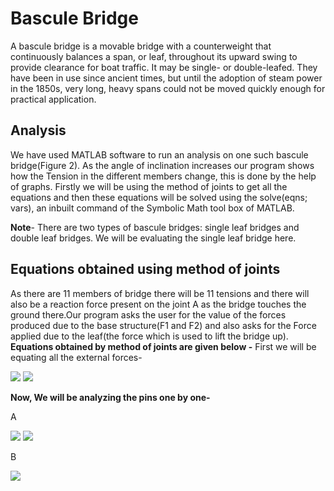 # Bascule Bridge
A bascule bridge is a movable bridge with a counterweight that continuously
balances a span, or leaf, throughout its upward swing to provide clearance for
boat traffic. It may be single- or double-leafed. They have been in use since
ancient times, but until the adoption of steam power in the 1850s, very long,
heavy spans could not be moved quickly enough for practical application.
## Analysis
We have used MATLAB software to run an analysis on one such bascule bridge(Figure
2). As the angle of inclination increases our program shows how the Tension
in the different members change, this is done by the help of graphs. Firstly
we will be using the method of joints to get all the equations and then these
equations will be solved using the solve(eqns; vars), an inbuilt command of the
Symbolic Math tool box of MATLAB.

**Note**- There are two types of bascule bridges: single leaf bridges and double
leaf bridges. We will be evaluating the single leaf bridge here.
## Equations obtained using method of joints
As there are 11 members of bridge there will be 11 tensions and there will also
be a reaction force present on the joint A as the bridge touches the ground there.Our program asks the user for the value of the forces produced due to the
base structure(F1 and F2) and also asks for the Force applied due to the leaf(the
force which is used to lift the bridge up).
**Equations obtained by method of joints are given below -**
First we will be equating all the external forces-

<img src="https://render.githubusercontent.com/render/math?math=Fcos(\theta)  %2BF_1sin(\alpha) +  %2BF_2sin(\alpha) = A_x">

<img src="https://render.githubusercontent.com/render/math?math=F_1cos(\alpha) +  %2BF_2cos(\alpha) - F = A_y">

**Now, We will be analyzing the pins one by one-**

A

<img src="https://render.githubusercontent.com/render/math?math=T_1cos(\beta) %2BT_2  %2BA_x = 0 ">


<img src="https://render.githubusercontent.com/render/math?math=-T_1sin(\beta) = A_y ">

B

<img src="https://render.githubusercontent.com/render/math?math=%2BT_1cos(\beta) +  %2BFcos(\theta) = T_4 %2BT_2cos(\beta)  ">




